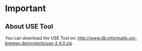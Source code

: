 # Important #

## About USE Tool ##

You can download the USE Tool on:
http://www.db.informatik.uni-bremen.de/projects/use-2.4.0.zip